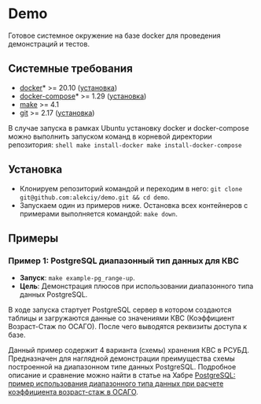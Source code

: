 # Demo
Готовое системное окружение на базе docker для проведения демонстраций и тестов.

## Системные требования
- [docker](https://docs.docker.com/)* >= 20.10 ([установка](https://docs.docker.com/get-started/#download-and-install-docker))
- [docker-compose](https://docs.docker.com/compose/)* >= 1.29 ([установка](https://docs.docker.com/compose/install/))
- [make](https://www.gnu.org/software/make/) >= 4.1
- [git](https://git-scm.com/doc) >= 2.17 ([установка](https://git-scm.com/book/ru/v2/%D0%92%D0%B2%D0%B5%D0%B4%D0%B5%D0%BD%D0%B8%D0%B5-%D0%A3%D1%81%D1%82%D0%B0%D0%BD%D0%BE%D0%B2%D0%BA%D0%B0-Git))

В случае запуска в рамках Ubuntu установку docker и docker-compose можно выполнить запуском команд в корневой директории
репозитория:
    ```shell
    make install-docker
    make install-docker-compose
    ```

## Установка
- Клонируем репозиторий командой и переходим в него: `git clone git@github.com:alekciy/demo.git && cd demo`.
- Запускаем один из примеров ниже.
Остановка всех контейнеров с примерами выполняется командой: `make down`.

## Примеры

### Пример 1: PostgreSQL диапазонный тип данных для КВС

- **Запуск**: `make example-pg_range-up`.
- **Цель**: Демонстрация плюсов при использовании диапазонного типа данных PostgreSQL.

В ходе запуска стартует PostgreSQL сервер в котором создаются таблицы и загружаются данные со значениями КВС
(Коэффициент Возраст-Стаж по ОСАГО). После чего выводятся реквизиты доступа к базе.

Данный пример содержит 4 варианта (схемы) хранения КВС в РСУБД. Предназначен для наглядной демонстрации преимущества
схемы построенной на диапазонном типе данных PostgreSQL. Подробное описание и сравнение можно найти в статье на Хабре
[PostgreSQL: пример использования диапазонного типа данных при расчете коэффициента возраст-стаж в ОСАГО](https://habr.com/ru/company/regru/blog/696628/).

